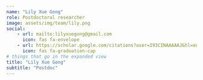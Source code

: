 ```yaml
---
name: "Lily Xue Gong"
role: Postdoctoral researcher
image: assets/img/team/lily.png
social:
    - url: mailto:lilyxuegong@gmail.com
      icon: fas fa-envelope
    - url: https://scholar.google.com/citations?user=I93CINAAAAAJ&hl=en&authuser=1
      icon: fas fa-graduation-cap
# things that go in the expanded view
title: "Lily Xue Gong"
subtitle: "Postdoc"
---
```

